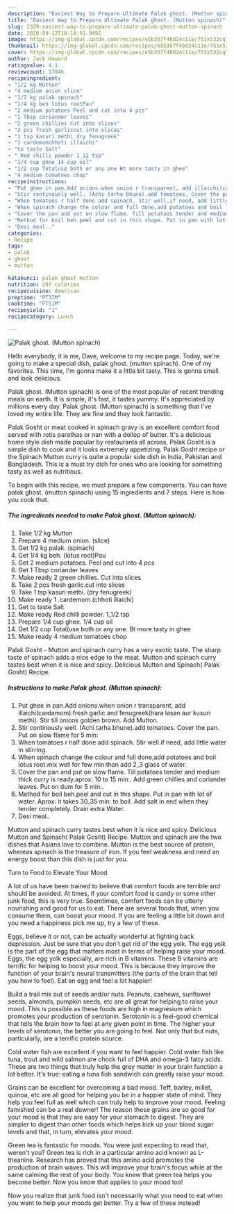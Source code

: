 ```yaml
---
description: "Easiest Way to Prepare Ultimate Palak ghost. (Mutton spinach)"
title: "Easiest Way to Prepare Ultimate Palak ghost. (Mutton spinach)"
slug: 2329-easiest-way-to-prepare-ultimate-palak-ghost-mutton-spinach
date: 2020-09-12T18:14:51.949Z
image: https://img-global.cpcdn.com/recipes/e5b357f46d24c11e/751x532cq70/palak-ghost-mutton-spinach-recipe-main-photo.jpg
thumbnail: https://img-global.cpcdn.com/recipes/e5b357f46d24c11e/751x532cq70/palak-ghost-mutton-spinach-recipe-main-photo.jpg
cover: https://img-global.cpcdn.com/recipes/e5b357f46d24c11e/751x532cq70/palak-ghost-mutton-spinach-recipe-main-photo.jpg
author: Jack Howard
ratingvalue: 4.1
reviewcount: 17846
recipeingredient:
- "1/2 kg Mutton"
- "4 medium onion slice"
- "1/2 kg palak spinach"
- "1/4 kg beh lotus rootPau"
- "2 medium potatoes Peel and cut into 4 pcs"
- "1 Tbsp coriander leaves"
- "2 green chillies Cut into slices"
- "2 pcs fresh garliccut into slices"
- "1 tsp kasuri methi dry fenugreek"
- "1 cardemomchhoti illaichi"
- "to taste Salt"
- " Red chilli powder 1_12 tsp"
- "1/4 cup ghee 14 cup oil"
- "1/2 cup Totaluse both or any one Bt more tasty in ghee"
- "4 medium tomatoes chop"
recipeinstructions:
- "Put ghee in pan.Add onions.when onion r transparent, add illaichi(cardamom).fresh garlic and fenugreek(hara lasan aur kusuri methi). Stir till onions golden brown. Add Mutton."
- "Stir continously well. (Achi tarha bhune).add tomatoes. Cover the pan. Put on slow flame for 5 min:"
- "When tomatoes r half done add spinach. Stir well.if need, add little water in stirring."
- "When spinach change the colour and full done,add potatoes and boil lotus root.mix well for few min:than add 2_3 glass of water."
- "Cover the pan and put on slow flame. Till potatoes tender and medium thick curry is ready.aprox: 10 to 15 min:. Add green chillies and coriander leaves. Put on dum for 5 min:."
- "Method for boil beh.peel and cut in this shape. Put in pan with lot of water. Aprox: it takes 30_35 min: to boil. Add salt in end when they tender completely. Drain extra Water."
- "Desi meal.."
categories:
- Recipe
tags:
- palak
- ghost
- mutton

katakunci: palak ghost mutton 
nutrition: 207 calories
recipecuisine: American
preptime: "PT37M"
cooktime: "PT51M"
recipeyield: "1"
recipecategory: Lunch

---
```



![Palak ghost. (Mutton spinach)](https://img-global.cpcdn.com/recipes/e5b357f46d24c11e/751x532cq70/palak-ghost-mutton-spinach-recipe-main-photo.jpg)

Hello everybody, it is me, Dave, welcome to my recipe page. Today, we're going to make a special dish, palak ghost. (mutton spinach). One of my favorites. This time, I'm gonna make it a little bit tasty. This is gonna smell and look delicious.

Palak ghost. (Mutton spinach) is one of the most popular of recent trending meals on earth. It is simple, it's fast, it tastes yummy. It's appreciated by millions every day. Palak ghost. (Mutton spinach) is something that I've loved my entire life. They are fine and they look fantastic.

Palak Gosht or meat cooked in spinach gravy is an excellent comfort food served with rotis parathas or nan with a dollop of butter. It&#39;s a delicious home style dish made popular by restaurants all across, Palak Gosht is a simple dish to cook and it looks extremely appetizing. Palak Gosht recipe or the Spinach Mutton curry is quite a popular side dish in India, Pakistan and Bangladesh. This is a must try dish for ones who are looking for something tasty as well as nutritious.


To begin with this recipe, we must prepare a few components. You can have palak ghost. (mutton spinach) using 15 ingredients and 7 steps. Here is how you cook that.

<!--inarticleads1-->

##### The ingredients needed to make Palak ghost. (Mutton spinach):

1. Take 1/2 kg Mutton
1. Prepare 4 medium onion. (slice)
1. Get 1/2 kg palak. (spinach)
1. Get 1/4 kg beh. (lotus root)Pau
1. Get 2 medium potatoes. Peel and cut into 4 pcs
1. Get 1 Tbsp coriander leaves
1. Make ready 2 green chillies. Cut into slices
1. Take 2 pcs fresh garlic.cut into slices
1. Take 1 tsp kasuri methi. (dry fenugreek)
1. Make ready 1 .cardemom.(chhoti illaichi)
1. Get to taste Salt
1. Make ready  Red chilli powder. 1_1/2 tsp
1. Prepare 1/4 cup ghee. 1/4 cup oil
1. Get 1/2 cup Total(use both or any one. Bt more tasty in ghee
1. Make ready 4 medium tomatoes chop


Palak Gosht - Mutton and spinach curry has a very exotic taste. The sharp taste of spinach adds a nice edge to the meat. Mutton and spinach curry tastes best when it is nice and spicy. Delicious Mutton and Spinach( Palak Gosht) Recipe. 

<!--inarticleads2-->

##### Instructions to make Palak ghost. (Mutton spinach):

1. Put ghee in pan.Add onions.when onion r transparent, add illaichi(cardamom).fresh garlic and fenugreek(hara lasan aur kusuri methi). Stir till onions golden brown. Add Mutton.
1. Stir continously well. (Achi tarha bhune).add tomatoes. Cover the pan. Put on slow flame for 5 min:
1. When tomatoes r half done add spinach. Stir well.if need, add little water in stirring.
1. When spinach change the colour and full done,add potatoes and boil lotus root.mix well for few min:than add 2_3 glass of water.
1. Cover the pan and put on slow flame. Till potatoes tender and medium thick curry is ready.aprox: 10 to 15 min:. Add green chillies and coriander leaves. Put on dum for 5 min:.
1. Method for boil beh.peel and cut in this shape. Put in pan with lot of water. Aprox: it takes 30_35 min: to boil. Add salt in end when they tender completely. Drain extra Water.
1. Desi meal..


Mutton and spinach curry tastes best when it is nice and spicy. Delicious Mutton and Spinach( Palak Gosht) Recipe. Mutton and spinach are the two dishes that Asians love to combine. Mutton is the best source of protein, whereas spinach is the treasure of iron. If you feel weakness and need an energy boost than this dish is just for you. 

Turn to Food to Elevate Your Mood


A lot of us have been trained to believe that comfort foods are terrible and should be avoided. At times, if your comfort food is candy or some other junk food, this is very true. Soemtimes, comfort foods can be utterly nourishing and good for us to eat. There are several foods that, when you consume them, can boost your mood. If you are feeling a little bit down and you need a happiness pick me up, try a few of these.

Eggs, believe it or not, can be actually wonderful at fighting back depression. Just be sure that you don't get rid of the egg yolk. The egg yolk is the part of the egg that matters most in terms of helping raise your mood. Eggs, the egg yolk especially, are rich in B vitamins. These B vitamins are terrific for helping to boost your mood. This is because they improve the function of your brain's neural transmitters (the parts of the brain that tell you how to feel). Eat an egg and feel a lot happier!

Build a trail mix out of seeds and/or nuts. Peanuts, cashews, sunflower seeds, almonds, pumpkin seeds, etc are all great for helping to raise your mood. This is possible as these foods are high in magnesium which promotes your production of serotonin. Serotonin is a feel-good chemical that tells the brain how to feel at any given point in time. The higher your levels of serotonin, the better you are going to feel. Not only that but nuts, particularly, are a terrific protein source.

Cold water fish are excellent if you want to feel happier. Cold water fish like tuna, trout and wild salmon are chock full of DHA and omega-3 fatty acids. These are two things that truly help the grey matter in your brain function a lot better. It's true: eating a tuna fish sandwich can greatly raise your mood. 

Grains can be excellent for overcoming a bad mood. Teff, barley, millet, quinoa, etc are all good for helping you be in a happier state of mind. They help you feel full as well which can truly help to improve your mood. Feeling famished can be a real downer! The reason these grains are so good for your mood is that they are easy for your stomach to digest. They are simpler to digest than other foods which helps kick up your blood sugar levels and that, in turn, elevates your mood.

Green tea is fantastic for moods. You were just expecting to read that, weren't you? Green tea is rich in a particular amino acid known as L-theanine. Research has proved that this amino acid promotes the production of brain waves. This will improve your brain's focus while at the same calming the rest of your body. You knew that green tea helps you become better. Now you know that applies to your mood too!

Now you realize that junk food isn't necessarily what you need to eat when you want to help your moods get better. Try a few of these instead!

